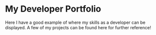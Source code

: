 # My Developer Portfolio 

Here I have a good example of where my skills as a developer can be displayed. A few of my projects can be found here for further reference!

